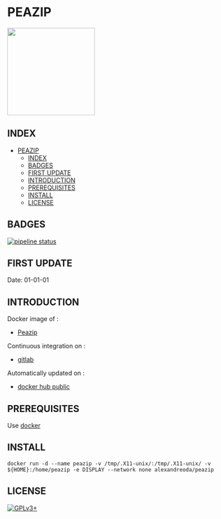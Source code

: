# PEAZIP

<img src="https://assets.gitlab-static.net/uploads/-/system/project/avatar/12904465/peazip-logo.jpg" width="200" height="200"/>


## INDEX

- [PEAZIP](#peazip)
  - [INDEX](#index)
  - [BADGES](#badges)
  - [FIRST UPDATE](#first-update)
  - [INTRODUCTION](#introduction)
  - [PREREQUISITES](#prerequisites)
  - [INSTALL](#install)
  - [LICENSE](#license)


## BADGES

[![pipeline status](https://gitlab.com/oda-alexandre/peazip/badges/master/pipeline.svg)](https://gitlab.com/oda-alexandre/peazip/commits/master)


## FIRST UPDATE

Date: 01-01-01


## INTRODUCTION

Docker image of :

- [Peazip](http://www.peazip.org/)

Continuous integration on :

- [gitlab](https://gitlab.com/oda-alexandre/peazip/pipelines)

Automatically updated on :

- [docker hub public](https://hub.docker.com/r/alexandreoda/peazip)


## PREREQUISITES

Use [docker](https://www.docker.com)


## INSTALL

```docker run -d --name peazip -v /tmp/.X11-unix/:/tmp/.X11-unix/ -v ${HOME}:/home/peazip -e DISPLAY --network none alexandreoda/peazip```


## LICENSE

[![GPLv3+](http://gplv3.fsf.org/gplv3-127x51.png)](https://gitlab.com/oda-alexandre/peazip/blob/master/LICENSE)
